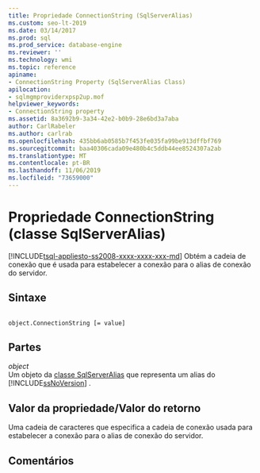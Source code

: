 ```yaml
---
title: Propriedade ConnectionString (SqlServerAlias)
ms.custom: seo-lt-2019
ms.date: 03/14/2017
ms.prod: sql
ms.prod_service: database-engine
ms.reviewer: ''
ms.technology: wmi
ms.topic: reference
apiname:
- ConnectionString Property (SqlServerAlias Class)
apilocation:
- sqlmgmproviderxpsp2up.mof
helpviewer_keywords:
- ConnectionString property
ms.assetid: 8a3692b9-3a34-42e2-b0b9-28e6bd3a7aba
author: CarlRabeler
ms.author: carlrab
ms.openlocfilehash: 435bb6ab0585b7f453fe035fa99be913dffbf769
ms.sourcegitcommit: baa40306cada09e480b4c5ddb44ee8524307a2ab
ms.translationtype: MT
ms.contentlocale: pt-BR
ms.lasthandoff: 11/06/2019
ms.locfileid: "73659000"
---
```

# <a name="connectionstring-property-sqlserveralias-class"></a>Propriedade ConnectionString (classe SqlServerAlias)
[!INCLUDE[tsql-appliesto-ss2008-xxxx-xxxx-xxx-md](../../../includes/tsql-appliesto-ss2008-xxxx-xxxx-xxx-md.md)]
  Obtém a cadeia de conexão que é usada para estabelecer a conexão para o alias de conexão do servidor.  
  
## <a name="syntax"></a>Sintaxe  
  
```  
  
object.ConnectionString [= value]  
```  
  
## <a name="parts"></a>Partes  
 *object*  
 Um objeto da [classe SqlServerAlias](../../../relational-databases/wmi-provider-configuration-classes/sqlserveralias-class/sqlserveralias-class.md) que representa um alias do [!INCLUDE[ssNoVersion](../../../includes/ssnoversion-md.md)] .  
  
## <a name="property-valuereturn-value"></a>Valor da propriedade/Valor do retorno  
 Uma cadeia de caracteres que especifica a cadeia de conexão usada para estabelecer a conexão para o alias de conexão do servidor.  
  
## <a name="remarks"></a>Comentários  
  
